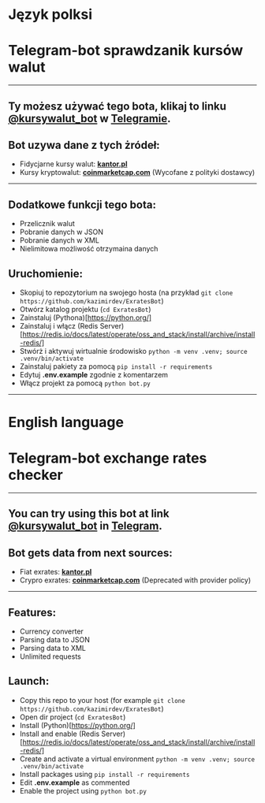 # Język polksi
# Telegram-bot sprawdzanik kursów walut
***

Ty możesz używać tego bota, klikaj to linku [@kursywalut_bot](https://t.me/kursywalut_bot) w [Telegramie](https://telegram.org/). 
---


## Bot uzywa dane z tych żródeł:

* Fidycjarne kursy walut: **[kantor.pl](https://kantor.pl/)**
* Kursy kryptowalut: **[coinmarketcap.com](https://coinmarketcap.com/)** (Wycofane z polityki dostawcy)
---


## Dodatkowe funkcji tego bota:

* Przelicznik walut
* Pobranie danych w JSON
* Pobranie danych w XML
* Nielimitowa możliwość otrzymaina danych


## Uruchomienie:

- Skopiuj to repozytorium na swojego hosta (na przykład `git clone https://github.com/kazimirdev/ExratesBot`)
- Otwórz katalog projektu (`cd ExratesBot`)
- Zainstaluj (Pythona)[https://python.org/]
- Zainstaluj i włącz (Redis Server)[https://redis.io/docs/latest/operate/oss_and_stack/install/archive/install-redis/]
- Stwórż i aktywuj wirtualnie środowisko `python -m venv .venv; source .venv/bin/activate` 
- Zainstaluj pakiety za pomocą `pip install -r requirements `
- Edytuj **.env.example** zgodnie z komentarzem
- Włącz projekt za pomocą `python bot.py`

---

# English language
# Telegram-bot exchange rates checker
***

You can try using this bot at link [@kursywalut_bot](https://t.me/kursywalut) in [Telegram](https://telegram.org/).
---


## Bot gets data from next sources:

* Fiat exrates: **[kantor.pl](https://kantor.pl/)**
* Crypro exrates: **[coinmarketcap.com](https://coinmarketcap.com/)** (Deprecated with provider policy)
---


## Features:

* Сurrency converter
* Parsing data to JSON
* Parsing data to XML
* Unlimited requests

## Launch:

- Copy this repo to your host (for example `git clone https://github.com/kazimirdev/ExratesBot`)
- Open dir project (`cd ExratesBot`)
- Install (Python)[https://python.org/]
- Install and enable (Redis Server)[https://redis.io/docs/latest/operate/oss_and_stack/install/archive/install-redis/]
- Create and activate a virtual environment `python -m venv .venv; source .venv/bin/activate`
- Install packages using `pip install -r requirements`
- Edit **.env.example** as commented
- Enable the project using `python bot.py`
